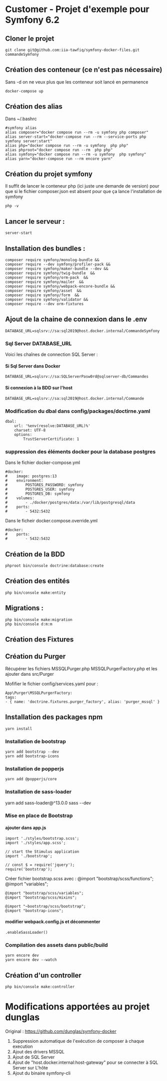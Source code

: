 # Customer - Projet d'exemple pour Symfony 6.2

## Cloner le projet
    git clone git@github.com:iia-tawfiq/symfony-docker-files.git commandeSymfony


## Création des conteneur (ce n'est pas nécessaire)
Sans -d on ne veux plus que les conteneur soit lancé en permanence

    docker-compose up   

## Création des alias
Dans ~/.bashrc

    #symfony alias
    alias composer="docker compose run --rm -u symfony php composer"
    alias server-start="docker-compose run --rm --service-ports php symfony server:start"
    alias php="docker compose run --rm -u symfony  php php"
    alias phproot="docker compose run --rm  php php"
    alias symfony="docker compose run --rm -u symfony  php symfony"
    alias yarn="docker-compose run --rm encore yarn"


## Création du projet symfony
Il suffit de lancer le conteneur php (ici juste une demande de version) pour que si le fichier composer.json est absent pour que ça lance l'installation de symfony

    php -v


## Lancer le serveur :
    server-start


## Installation des bundles :
    composer require symfony/monolog-bundle &&
    composer require --dev symfony/profiler-pack &&
    composer require symfony/maker-bundle --dev &&
    composer require symfony/twig-bundle  &&
    composer require symfony/orm-pack  &&
    composer require symfony/mailer  &&
    composer require symfony/webpack-encore-bundle &&
    composer require symfony/asset  &&
    composer require symfony/form  &&
    composer require symfony/validator &&
    composer require --dev orm-fixtures

## Ajout de la chaine de connexion dans le .env
    DATABASE_URL=sqlsrv://sa:sql2019@host.docker.internal/CommandeSymfony

### Sql Server DATABASE_URL

Voici les chaînes de connection SQL Server :
#### Si Sql Server dans Docker
    DATABASE_URL=sqlsrv://sa:SQLServerPasw0rd@sqlserver-db/Commandes
#### Si connexion à la BDD sur l'host
    DATABASE_URL=sqlsrv://sa:sql2019@host.docker.internal/Commande

### Modification du dbal dans config/packages/doctirne.yaml

    dbal:
        url: '%env(resolve:DATABASE_URL)%'
        charset: UTF-8
        options:
            TrustServerCertificate: 1

### suppression des éléments docker pour la database postgres

Dans le fichier docker-compose.yml

    #docker:
    #    image: postgres:13
    #    environment:
    #        POSTGRES_PASSWORD: symfony
    #        POSTGRES_USER: symfony
    #        POSTGRES_DB: symfony
    #    volumes:
    #        - ./docker/postgres/data:/var/lib/postgresql/data
    #    ports:
    #        - 5432:5432

Dans le ficheir docker.compose.override.yml

    #docker:
    #    ports:
    #        - 5432:5432


## Création de la BDD
    phproot bin/console doctrine:database:create

## Création des entités
    php bin/console make:entity

## Migrations :
    php bin/console make:migration
    php bin/console d:m:m

## Création des Fixtures

## Création du Purger
Récupérer les fichiers MSSQLPurger.php  MSSQLPurgerFactory.php et les ajouter dans src/Purger

Mofifier le fichier config/services.yaml pour :

    App\Purger\MSSQLPurgerFactory:
    tags:
    - { name: 'doctrine.fixtures.purger_factory', alias: 'purger_mssql' }

## Installation des packages npm
    yarn install

### Installation de bootstrap
    yarn add bootstrap --dev
    yarn add bootstrap-icons

### Installation de popperjs
    yarn add @popperjs/core

### Installation de sass-loader
yarn add sass-loader@^13.0.0 sass --dev

### Mise en place de Bootstrap
#### ajouter dans app.js
    import './styles/bootstrap.scss';
    import './styles/app.scss';
    
    // start the Stimulus application
    import './bootstrap';
    
    // const $ = require('jquery');
    require('bootstrap');


Créer fichier bootstrap.scss avec :
    @import "bootstrap/scss/functions";
    @import "variables";
    
    
    @import "bootstrap/scss/variables";
    @import "bootstrap/scss/mixins";
    
    @import "~bootstrap/scss/bootstrap";
    @import "bootstrap-icons";

#### modifier webpack.config.js et décommenter
    .enableSassLoader()

### Compilation des assets dans public/build
    yarn encore dev
    yarn encore dev --watch

## Création d'un controller
    php bin/console make:controller



# Modifications apportées au projet dunglas 
Original : https://github.com/dunglas/symfony-docker
1. Suppression automatique de l'exécution de composer à chaque execution
2. Ajout des drivers MSSQL
3. Ajout de SQL Server
4. Ajout de "host.docker.internal:host-gateway" pour se connecter à SQL Server sur L'hôte
5. Ajout du binaire symfony-cli
